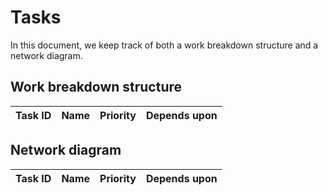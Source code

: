 # Tasks

In this document, we keep track of both a work breakdown structure and a network diagram.

## Work breakdown structure

| Task ID | Name | Priority | Depends upon |
| --- | --- | --- | --- |

## Network diagram

| Task ID | Name | Priority | Depends upon |
| --- | --- | --- | --- |
